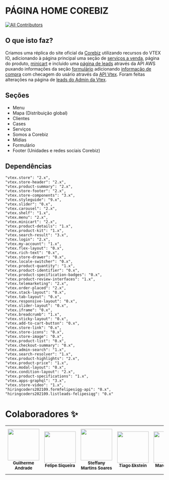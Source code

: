 
# PÁGINA HOME COREBIZ

<!-- ALL-CONTRIBUTORS-BADGE:START - Do not remove or modify this section -->

[![All Contributors](https://img.shields.io/badge/all_contributors-9-orange.svg?style=flat-square)](#contributors)

<!-- ALL-CONTRIBUTORS-BADGE:END -->

## O que isto faz?

Criamos uma réplica do site oficial da <a href=https://www.corebiz.ag/pt/>Corebiz</a> utilizando recursos do VTEX IO, adicionando à página principal uma seção de <a href=https://github.com/vtex-apps/shelf>serviços a venda</a>, página do produto, <a href=https://github.com/vtex-apps/minicart>minicart</a> e incluido uma <a href=https://github.com/guiaech/listleads>página de leads</a> através da API AWS puxando informações da seção <a href=https://github.com/guiaech/store-block-template>formulário</a> adicionando <a href=https://github.com/guiaech/API_Vtex_>informação de compra</a> com checagem do usário através da <a href=https://github.com/vtex-apps/service-example>API Vtex</a>. Foram feitas alterações na página de <a href=https://github.com/guiaech/Admin-Vtex>leads do Admin da Vtex</a>.

## Seções

- Menu
- Mapa (Distribuição global)
- Clientes
- Cases
- Serviços
- Somos a Corebiz
- Mídias
- Formulário
- Footer (Unidades e redes sociais Corebiz)


## Dependências

    "vtex.store": "2.x",
    "vtex.store-header": "2.x",
    "vtex.product-summary": "2.x",
    "vtex.store-footer": "2.x",
    "vtex.store-components": "3.x",
    "vtex.styleguide": "9.x",
    "vtex.slider": "0.x",
    "vtex.carousel": "2.x",
    "vtex.shelf": "1.x",
    "vtex.menu": "2.x",
    "vtex.minicart": "2.x",
    "vtex.product-details": "1.x",
    "vtex.product-kit": "1.x",
    "vtex.search-result": "3.x",
    "vtex.login": "2.x",
    "vtex.my-account": "1.x",
    "vtex.flex-layout": "0.x",
    "vtex.rich-text": "0.x",
    "vtex.store-drawer": "0.x",
    "vtex.locale-switcher": "0.x",
    "vtex.product-quantity": "1.x",
    "vtex.product-identifier": "0.x",
    "vtex.product-specification-badges": "0.x",
    "vtex.product-review-interfaces": "1.x",
    "vtex.telemarketing": "2.x",
    "vtex.order-placed": "2.x",
    "vtex.stack-layout": "0.x",
    "vtex.tab-layout": "0.x",
    "vtex.responsive-layout": "0.x",
    "vtex.slider-layout": "0.x",
    "vtex.iframe": "0.x",
    "vtex.breadcrumb": "1.x",
    "vtex.sticky-layout": "0.x",
    "vtex.add-to-cart-button": "0.x",
    "vtex.store-link": "0.x",
    "vtex.store-icons": "0.x",
    "vtex.store-image": "0.x",
    "vtex.product-list": "0.x",
    "vtex.checkout-summary": "0.x",
    "vtex.admin-search": "1.x",
    "vtex.search-resolver": "1.x",
    "vtex.product-highlights": "2.x",
    "vtex.product-price": "1.x",
    "vtex.modal-layout": "0.x",
    "vtex.condition-layout": "2.x",
    "vtex.product-specifications": "1.x",
    "vtex.apps-graphql": "3.x",
    "vtex.store-video": "1.x",
    "hiringcoders202109.formfelipesiqg-api": "0.x",
    "hiringcoders202109.listleads-felipesiqg": "0.x"

# Colaboradores ✨

<table>
  <tr>
    <td align="center"><a href="https://github.com/guiaech"><img src="https://avatars.githubusercontent.com/u/83043492?v=4" width="100px;" alt=""/><br /><sub><b>Guilherme Andrade</b></sub></a></td>
    <td align="center"><a href="https://github.com/felipesiqg"><img src="https://avatars.githubusercontent.com/u/68981603?v=4" width="100px;" alt=""/><br /><sub><b>Felipe Siqueira</b></sub></a></td>
    <td align="center"><a href="https://github.com/Steffany-Martins"><img src="https://avatars.githubusercontent.com/u/59336147?v=4" width="100px;" alt=""/><br /><sub><b>Steffany Martins Soares</b></sub></a></td>
    <td align="center"><a href="https://github.com/tekstein1"><img src="https://avatars.githubusercontent.com/u/89615811?v=4" width="100px;" alt=""/><br /><sub><b>Tiago Ekstein</b></sub></a></td>
    <td align="center"><a href="https://github.com/mvlima"><img src="https://avatars.githubusercontent.com/u/51724884?v=4" width="100px;" alt=""/><br /><sub><b>Marcus Vieira</b></sub></a></td>
    <td align="center"><a href="https://github.com/cahkei"><img src="https://avatars.githubusercontent.com/u/85080130?v=4" width="100px;" alt=""/><br /><sub><b>Camila Keiko</b></sub></a></td>
    <td align="center"><a href="https://github.com/mluizarodrigues"><img src="https://avatars.githubusercontent.com/u/86676797?v=4" width="100px;" alt=""/><br /><sub><b>Maria Luiza Rodrigues</b></sub></a></td>
    <td align="center"><a href="https://github.com/RanilsonJunior"><img src="https://avatars.githubusercontent.com/u/86699790?v=4" width="100px;" alt=""/><br /><sub><b>Ranilson Júnior</b></sub></a></td>
    <td align="center"><a href="https://github.com/ceciliavoloski"><img src="https://avatars.githubusercontent.com/u/85258475?v=4" width="100px;" alt=""/><br /><sub><b>Cecilia de Oliveira Voloski</b></sub></a></td>

  </tr>
</table>
